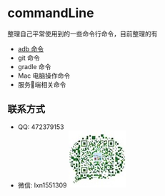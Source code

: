 # commandLine
整理自己平常使用到的一些命令行命令，目前整理的有

- [adb 命令](/adb命令/adb.md)
- git 命令
- gradle 命令
- Mac 电脑操作命令
- 服务端相关命令








## 联系方式
* QQ: 472379153
* 微信: lxn1551309
![lxn1551309](/img/weixin.jpeg)
